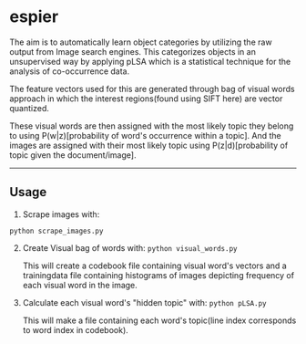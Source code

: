 # espier

The aim is to automatically learn object categories by utilizing the raw output from Image search engines. This categorizes objects in an unsupervised way by applying pLSA which is a statistical technique for the analysis of co-occurrence data.

The feature vectors used for this are generated through bag of visual words approach in which the interest regions(found using SIFT here) are vector quantized.

These visual words are then assigned with the most likely topic they belong to using P(w|z)[probability of word's occurrence within a topic]. And the images are assigned with their most likely topic using P(z|d)[probability of topic given the document/image].

----
## Usage
1. Scrape images with: 
```
python scrape_images.py
```
2. Create Visual bag of words with:
        ```
        python visual_words.py
        ```

   This will create a codebook file containing visual word's vectors and a trainingdata file containing histograms of images depicting frequency of each visual word in the image.

3. Calculate each visual word's "hidden topic" with:
        ```
        python pLSA.py
        ```

    This will make a file containing each word's topic(line index corresponds to word index in codebook).
